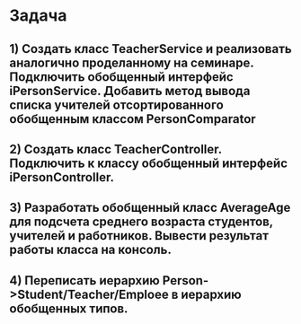 # Задача

## 1) Создать класс TeacherService и реализовать аналогично проделанному на семинаре. Подключить обобщенный интерфейс iPersonService. Добавить метод вывода списка учителей отсортированного обобщенным классом PersonComparator
## 2) Создать класс TeacherController. Подключить к классу обобщенный интерфейс iPersonController.
## 3) Разработать обобщенный класс AverageAge для подсчета среднего возраста студентов, учителей и работников. Вывести результат работы класса на консоль.
## 4) Переписать иерархию Person->Student/Teacher/Emploee в иерархию обобщенных типов.